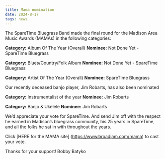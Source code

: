 ```yaml
---
title: Mama nomination
date: 2024-8-17
tags: news
---
```


The SpareTime Bluegrass Band made the final round for the Madison Area Music Awards (MAMAs) in the following categories:

**Category:** Album Of The Year (Overall)
**Nominee:** Not Done Yet - SpareTime Bluegrass

**Category:** Blues/Country/Folk Album
**Nominee:** Not Done Yet - SpareTime Bluegrass

**Category:** Artist Of The Year (Overall)
**Nominee:** SpareTime Bluegrass


Our recently deceased banjo player, Jim Robarts, has also been nominated

**Category:** Instrumentalist of the year
**Nominee:** Jim Robarts

**Category:** Banjo & Ukelele
**Nominee:** Jim Robarts


We’d appreciate your vote for SpareTime.  And send Jim off with the respect he earned in Madison’s bluegrass community, his 25 years in SpareTime, and all the folks he sat in with throughout the years.

Click [HERE for the MAMA site] (https://www.broadjam.com/mama) to cast your vote.   

Thanks for your support!  Bobby Batyko
